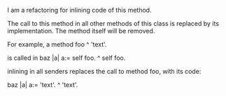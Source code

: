 I am a refactoring for inlining code of this method.The call to this method in all other methods of this class is replaced by its implementation. The method itself will be removed.For example, a method foo	^ 'text'.	is called inbaz	|a|	a:= self foo.	^ self foo.	inlining in all senders replaces the call to method foo, with its code:baz	|a|	a:= 'text'.	^ 'text'.